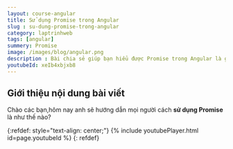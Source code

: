 ```yaml
---
layout: course-angular
title: Sử dụng Promise trong Angular
slug : su-dung-promise-trong-angular
category: laptrinhweb
tags: [angular]
summery: Promise   
image: /images/blog/angular.png
description : Bài chia sẻ giúp bạn hiểu được Promise trong Angular là gì? Cơ chế sử dụng Promise để thực thi các tác vụ bất đồng bộ trong Angular. Đồng thời trình bày cách tạo và nhúng Promise trong Angular và hướng dẫn sử dụng Promise để get data từ API. Trong những chia sẻ trong bài cũng sẽ hướng dẫn cách sử dụng phương thức then để xử lí kết quả cuối cùng, và phương thức resolve và reject để xác định có lỗi hay không. 
youtubeId: xeIb4xbjxb8
---
```


## **Giới thiệu nội dung bài viết**

Chào các bạn,hôm nay anh sẽ hướng dẫn mọi người cách <b>sử dụng Promise </b> là như thế nào?

{:refdef: style="text-align: center;"}
{% include youtubePlayer.html id=page.youtubeId %}
{: refdef}
